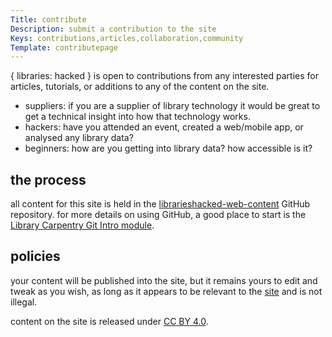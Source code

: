 ```yaml
---
Title: contribute
Description: submit a contribution to the site
Keys: contributions,articles,collaboration,community
Template: contributepage
---
```


{ libraries: hacked } is open to contributions from any interested parties for articles, tutorials, or additions to any of the content on the site.

- suppliers:  if you are a supplier of library technology it would be great to get a technical insight into how that technology works.
- hackers: have you attended an event, created a web/mobile app, or analysed any library data?
- beginners: how are you getting into library data?  how accessible is it?

the process
-----------

all content for this site is held in the [librarieshacked-web-content](https://github.com/LibrariesHacked/librarieshacked-web-content) GitHub repository.  for more details on using GitHub, a good place to start is the [Library Carpentry Git Intro module](http://data-lessons.github.io/library-git/).

policies
--------

your content will be published into the site, but it remains yours to edit and tweak as you wish, as long as it appears to be relevant to the [site](/about) and is not illegal.

content on the site is released under [CC BY 4.0](https://creativecommons.org/licenses/by/4.0/).
